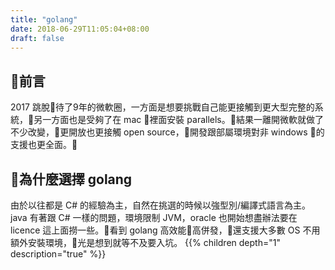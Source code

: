 ```yaml
---
title: "golang"
date: 2018-06-29T11:05:04+08:00
draft: false
---
```


## 前言
2017 跳脫待了9年的微軟圈，一方面是想要挑戰自己能更接觸到更大型完整的系統，另一方面也是受夠了在 mac 裡面安裝 parallels。結果一離開微軟就做了不少改變，更開放也更接觸 open source，開發跟部屬環境對非 windows 的支援也更全面。
## 為什麼選擇 golang
由於以往都是 C# 的經驗為主，自然在挑選的時候以強型別/編譯式語言為主。java 有著跟 C# 一樣的問題，環境限制 JVM，oracle 也開始想盡辦法要在 licence 這上面撈一些。看到 golang 高效能高併發，還支援大多數 OS 不用額外安裝環境，光是想到就等不及要入坑。
{{% children depth="1" description="true" %}}